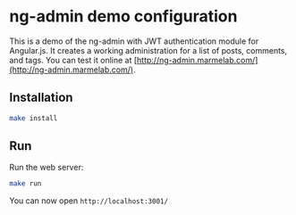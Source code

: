 # ng-admin demo configuration

This is a demo of the ng-admin with JWT authentication module for Angular.js. 
It creates a working administration for a list of posts, comments, and tags. You can test it online at [http://ng-admin.marmelab.com/](http://ng-admin.marmelab.com/).


## Installation

```sh
make install
```

## Run

Run the web server:

```sh
make run
```

You can now open `http://localhost:3001/`

